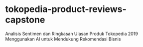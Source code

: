 # tokopedia-product-reviews-capstone
Analisis Sentimen dan Ringkasan Ulasan Produk Tokopedia 2019 Menggunakan AI untuk Mendukung Rekomendasi Bisnis
